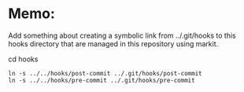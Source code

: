 
# Memo:
Add something about creating a symbolic link from ../.git/hooks to this hooks directory that are managed in this repository using markit.

cd hooks

    ln -s ../../hooks/post-commit ../.git/hooks/post-commit
    ln -s ../../hooks/pre-commit ../.git/hooks/pre-commit




